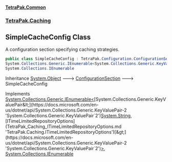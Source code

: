 #### [TetraPak.Common](index.md 'index')
### [TetraPak.Caching](TetraPak_Caching.md 'TetraPak.Caching')
## SimpleCacheConfig Class
A configuration section specifying caching strategies.   
```csharp
public class SimpleCacheConfig : TetraPak.Configuration.ConfigurationSection,
System.Collections.Generic.IEnumerable<System.Collections.Generic.KeyValuePair<string, TetraPak.Caching.ITimeLimitedRepositoryOptions>>,
System.Collections.IEnumerable
```

Inheritance [System.Object](https://docs.microsoft.com/en-us/dotnet/api/System.Object 'System.Object') &#129106; [ConfigurationSection](TetraPak_Configuration_ConfigurationSection.md 'TetraPak.Configuration.ConfigurationSection') &#129106; SimpleCacheConfig  

Implements [System.Collections.Generic.IEnumerable&lt;](https://docs.microsoft.com/en-us/dotnet/api/System.Collections.Generic.IEnumerable-1 'System.Collections.Generic.IEnumerable`1')[System.Collections.Generic.KeyValuePair&lt;](https://docs.microsoft.com/en-us/dotnet/api/System.Collections.Generic.KeyValuePair-2 'System.Collections.Generic.KeyValuePair`2')[System.String](https://docs.microsoft.com/en-us/dotnet/api/System.String 'System.String')[,](https://docs.microsoft.com/en-us/dotnet/api/System.Collections.Generic.KeyValuePair-2 'System.Collections.Generic.KeyValuePair`2')[ITimeLimitedRepositoryOptions](TetraPak_Caching_ITimeLimitedRepositoryOptions.md 'TetraPak.Caching.ITimeLimitedRepositoryOptions')[&gt;](https://docs.microsoft.com/en-us/dotnet/api/System.Collections.Generic.KeyValuePair-2 'System.Collections.Generic.KeyValuePair`2')[&gt;](https://docs.microsoft.com/en-us/dotnet/api/System.Collections.Generic.IEnumerable-1 'System.Collections.Generic.IEnumerable`1'), [System.Collections.IEnumerable](https://docs.microsoft.com/en-us/dotnet/api/System.Collections.IEnumerable 'System.Collections.IEnumerable')  

